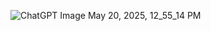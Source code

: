 

![ChatGPT Image May 20, 2025, 12_55_14 PM](https://github.com/user-attachments/assets/60a29eb4-e5bd-43a2-b874-628ed09800a8)
